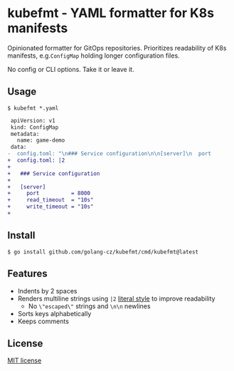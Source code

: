 # kubefmt - YAML formatter for K8s manifests

Opinionated formatter for GitOps repositories. Prioritizes readability of K8s manifests, e.g.`ConfigMap` holding longer configuration files.

No config or CLI options. Take it or leave it.

## Usage

```
$ kubefmt *.yaml
```

```diff
 apiVersion: v1
 kind: ConfigMap
 metadata:
   name: game-demo
 data:
-  config.toml: "\n### Service configuration\n\n[server]\n  port          = 8000\n  read_timeout  = \"10s\"\n  write_timeout = \"10s\"\n"
+  config.toml: |2
+   
+   ### Service configuration
+   
+   [server]
+     port          = 8000
+     read_timeout  = "10s"
+     write_timeout = "10s"
+     
```

## Install

```
$ go install github.com/golang-cz/kubefmt/cmd/kubefmt@latest
```

## Features

- Indents by 2 spaces
- Renders multiline strings using `|2` [literal style](https://yaml.org/spec/1.2.2/#literal-style) to improve readability
    - No `\"escaped\"` strings and `\n\n` newlines
- Sorts keys alphabetically
- Keeps comments


## License

[MIT license](./LICENSE)
